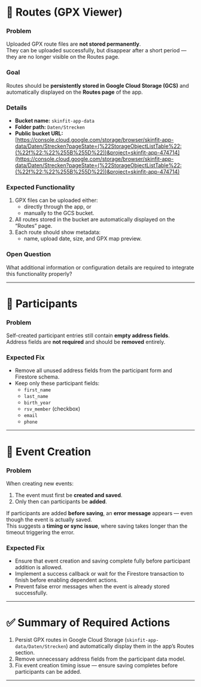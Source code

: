 # 🧭 Routes (GPX Viewer)

### Problem
Uploaded GPX route files are **not stored permanently**.  
They can be uploaded successfully, but disappear after a short period — they are no longer visible on the Routes page.

### Goal
Routes should be **persistently stored in Google Cloud Storage (GCS)** and automatically displayed on the **Routes page** of the app.

### Details
- **Bucket name:** `skinfit-app-data`
- **Folder path:** `Daten/Strecken`
- **Public bucket URL:**  
  [https://console.cloud.google.com/storage/browser/skinfit-app-data/Daten/Strecken?pageState=(%22StorageObjectListTable%22:(%22f%22:%22%255B%255D%22))&project=skinfit-app-474714](https://console.cloud.google.com/storage/browser/skinfit-app-data/Daten/Strecken?pageState=(%22StorageObjectListTable%22:(%22f%22:%22%255B%255D%22))&project=skinfit-app-474714)

### Expected Functionality
1. GPX files can be uploaded either:
   - directly through the app, or  
   - manually to the GCS bucket.
2. All routes stored in the bucket are automatically displayed on the “Routes” page.
3. Each route should show metadata:
   - name, upload date, size, and GPX map preview.

### Open Question
What additional information or configuration details are required to integrate this functionality properly?

---

# 👤 Participants

### Problem
Self-created participant entries still contain **empty address fields**.  
Address fields are **not required** and should be **removed** entirely.

### Expected Fix
- Remove all unused address fields from the participant form and Firestore schema.
- Keep only these participant fields:
  - `first_name`
  - `last_name`
  - `birth_year`
  - `rsv_member` (checkbox)
  - `email`
  - `phone`

---

# 📅 Event Creation

### Problem
When creating new events:
1. The event must first be **created and saved**.
2. Only then can participants be **added**.

If participants are added **before saving**, an **error message** appears — even though the event is actually saved.  
This suggests a **timing or sync issue**, where saving takes longer than the timeout triggering the error.

### Expected Fix
- Ensure that event creation and saving complete fully before participant addition is allowed.
- Implement a success callback or wait for the Firestore transaction to finish before enabling dependent actions.
- Prevent false error messages when the event is already stored successfully.

---

# ✅ Summary of Required Actions
1. Persist GPX routes in Google Cloud Storage (`skinfit-app-data/Daten/Strecken`) and automatically display them in the app’s Routes section.  
2. Remove unnecessary address fields from the participant data model.  
3. Fix event creation timing issue — ensure saving completes before participants can be added.

---

